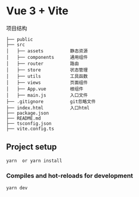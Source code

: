 # Vue 3 + Vite
项目结构
```
├── public
├── src
│   ├── assets          静态资源
│   ├── components      通用组件
│   ├── router          路由
│   ├── store           状态管理
│   ├── utils           工具函数
│   ├── views           页面组件    
│   ├── App.vue         根组件
│   ├── main.js         入口文件
├── .gitignore          git忽略文件
├── index.html          入口html
├── package.json        
├── README.md           
├── tsconfig.json
├── vite.config.ts
```

## Project setup
```
yarn  or yarn install
```

### Compiles and hot-reloads for development
```
yarn dev
```